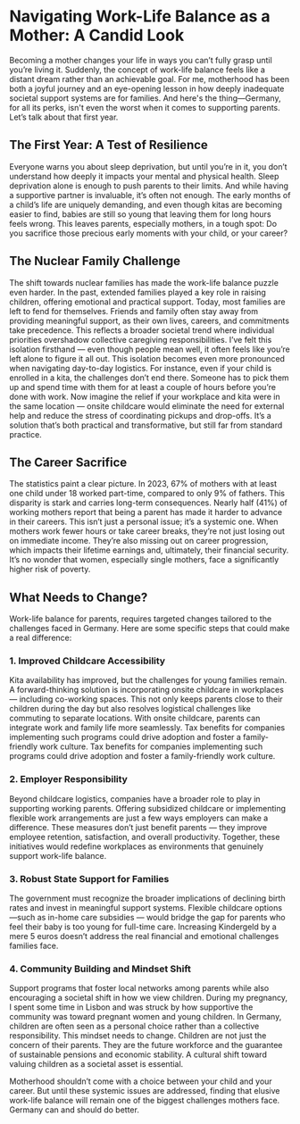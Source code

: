 # Navigating Work-Life Balance as a Mother: A Candid Look

Becoming a mother changes your life in ways you can’t fully grasp until you’re living it. Suddenly, the concept of work-life balance feels like a distant dream rather than an achievable goal. For me, motherhood has been both a joyful journey and an eye-opening lesson in how deeply inadequate societal support systems are for families. And here's the thing—Germany, for all its perks, isn't even the worst when it comes to supporting parents.
Let’s talk about that first year.

## The First Year: A Test of Resilience

Everyone warns you about sleep deprivation, but until you’re in it, you don’t understand how deeply it impacts your mental and physical health. Sleep deprivation alone is enough to push parents to their limits. And while having a supportive partner is invaluable, it’s often not enough. The early months of a child’s life are uniquely demanding, and even though kitas are becoming easier to find, babies are still so young that leaving them for long hours feels wrong. This leaves parents, especially mothers, in a tough spot: Do you sacrifice those precious early moments with your child, or your career?

## The Nuclear Family Challenge

The shift towards nuclear families has made the work-life balance puzzle even harder. In the past, extended families played a key role in raising children, offering emotional and practical support. Today, most families are left to fend for themselves. Friends and family often stay away from providing meaningful support, as their own lives, careers, and commitments take precedence. This reflects a broader societal trend where individual priorities overshadow collective caregiving responsibilities. I’ve felt this isolation firsthand — even though people mean well, it often feels like you’re left alone to figure it all out.
This isolation becomes even more pronounced when navigating day-to-day logistics. For instance, even if your child is enrolled in a kita, the challenges don’t end there. Someone has to pick them up and spend time with them for at least a couple of hours before you’re done with work. Now imagine the relief if your workplace and kita were in the same location — onsite childcare would eliminate the need for external help and reduce the stress of coordinating pickups and drop-offs. It’s a solution that’s both practical and transformative, but still far from standard practice.

## The Career Sacrifice

The statistics paint a clear picture. In 2023, 67% of mothers with at least one child under 18 worked part-time, compared to only 9% of fathers. This disparity is stark and carries long-term consequences. Nearly half (41%) of working mothers report that being a parent has made it harder to advance in their careers. This isn’t just a personal issue; it’s a systemic one.
When mothers work fewer hours or take career breaks, they’re not just losing out on immediate income. They’re also missing out on career progression, which impacts their lifetime earnings and, ultimately, their financial security. It’s no wonder that women, especially single mothers, face a significantly higher risk of poverty.

## What Needs to Change?
Work-life balance for parents, requires targeted changes tailored to the challenges faced in Germany. Here are some specific steps that could make a real difference:

### 1.	Improved Childcare Accessibility

Kita availability has improved, but the challenges for young families remain. A forward-thinking solution is incorporating onsite childcare in workplaces — including co-working spaces. This not only keeps parents close to their children during the day but also resolves logistical challenges like commuting to separate locations. With onsite childcare, parents can integrate work and family life more seamlessly. Tax benefits for companies implementing such programs could drive adoption and foster a family-friendly work culture. Tax benefits for companies implementing such programs could drive adoption and foster a family-friendly work culture.

### 2.	Employer Responsibility

Beyond childcare logistics, companies have a broader role to play in supporting working parents. Offering subsidized childcare or implementing flexible work arrangements are just a few ways employers can make a difference. These measures don’t just benefit parents — they improve employee retention, satisfaction, and overall productivity. Together, these initiatives would redefine workplaces as environments that genuinely support work-life balance.

### 3.	Robust State Support for Families
The government must recognize the broader implications of declining birth rates and invest in meaningful support systems. Flexible childcare options —such as in-home care subsidies — would bridge the gap for parents who feel their baby is too young for full-time care. Increasing Kindergeld by a mere 5 euros doesn’t address the real financial and emotional challenges families face.

### 4.	Community Building and Mindset Shift
Support programs that foster local networks among parents while also encouraging a societal shift in how we view children. During my pregnancy, I spent some time in Lisbon and was struck by how supportive the community was toward pregnant women and young children. In Germany, children are often seen as a personal choice rather than a collective responsibility. This mindset needs to change. Children are not just the concern of their parents. They are the future workforce and the guarantee of sustainable pensions and economic stability. A cultural shift toward valuing children as a societal asset is essential.

Motherhood shouldn’t come with a choice between your child and your career. But until these systemic issues are addressed, finding that elusive work-life balance will remain one of the biggest challenges mothers face. Germany can and should do better.
